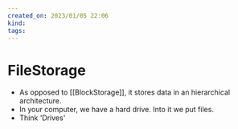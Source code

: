 ```yaml
---
created_on: 2023/01/05 22:06
kind:
tags:
---
```


# FileStorage

- As opposed to [[BlockStorage]], it stores data in an hierarchical architecture.
- In your computer, we have a hard drive. Into it we put files.
- Think 'Drives'
